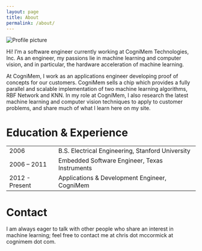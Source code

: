 ```yaml
---
layout: page
title: About
permalink: /about/
---
```


![Profile picture][profile_pic]

Hi! I’m a software engineer currently working at CogniMem Technologies, Inc. As an engineer, my passions lie in machine learning and computer vision, and in particular, the hardware acceleration of machine learning.

At CogniMem, I work as an applications engineer developing proof of concepts for our customers. CogniMem sells a chip which provides a fully parallel and scalable implementation of two machine learning algorithms, RBF Network and KNN. In my role at CogniMem, I also research the latest machine learning and computer vision techniques to apply to customer problems, and share much of what I learn here on my site.

Education & Experience
======================

<table>
  <tr><td>2006</td><td>B.S. Electrical Engineering, Stanford University</td></tr>
  <tr><td>2006 – 2011</td><td>Embedded Software Engineer, Texas Instruments</td></tr>
  <tr><td>2012 - Present</td><td>Applications & Development Engineer, CogniMem</td></tr>
</table>

Contact
=======

I am always eager to talk with other people who share an interest in machine learning; feel free to contact me at chris dot mccormick at cognimem dot com.


[profile_pic]: https://chrisjmccormick.files.wordpress.com/2012/12/chrisprofile_portrait_300px.jpg?w=470

